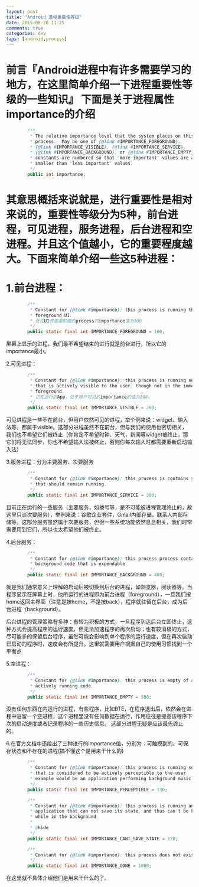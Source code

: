 ```yaml
---
layout: post
title: "Android 进程重要性等级"
date: 2015-08-28 11:25
comments: true
categories: dev
tags: [android,process]
---
```


前言『Android进程中有许多需要学习的地方，在这里简单介绍一下进程重要性等级的一些知识』
下面是关于进程属性importance的介绍
==================
```java
        /**
         * The relative importance level that the system places on this
         * process.  May be one of {@link #IMPORTANCE_FOREGROUND},
         * {@link #IMPORTANCE_VISIBLE}, {@link #IMPORTANCE_SERVICE},
         * {@link #IMPORTANCE_BACKGROUND}, or {@link #IMPORTANCE_EMPTY}.  These
         * constants are numbered so that "more important" values are always
         * smaller than "less important" values.
         */
        public int importance;
```

其意思概括来说就是，进行重要性是相对来说的，重要性等级分为5种，前台进程，可见进程，服务进程，后台进程和空进程。并且这个值越小，它的重要程度越大。下面来简单介绍一些这5种进程：
==================
1.前台进程：
==================
```java 
        /**
         * Constant for {@link #importance}: this process is running the
         * foreground UI.
         * 处在UI界面最前面的process的importance值为100
         */
        public static final int IMPORTANCE_FOREGROUND = 100;
```
屏幕上显示的进程。我们最不希望结束的进行就是前台进行，所以它的importance最小。

2.可见进程：
```java 
        /**
         * Constant for {@link #importance}: this process is running something
         * that is actively visible to the user, though not in the immediate
         * foreground.
         * 正在运行的App，处于用户可见的importance的值为200，
         */
        public static final int IMPORTANCE_VISIBLE = 200;
```
可见进程是一些不在前台，但用户依然可见的进程，举个例来说：widget、输入法等，都属于visible。这部分进程虽然不在前台，但与我们的使用也密切相关，我们也不希望它们被终止（你肯定不希望时钟、天气，新闻等widget被终止，那它们将无法同步，你也不希望输入法被终止，否则你每次输入时都需要重新启动输入法）

3.服务进程：分为主要服务、次要服务
```java 
        /**
         * Constant for {@link #importance}: this process is contains services
         * that should remain running.
         */
        public static final int IMPORTANCE_SERVICE = 300;
```
目前正在运行的一些服务（主要服务，如拨号等，是不可能被进程管理终止的，故这里只谈次要服务），举例来说：谷歌企业套件，Gmail内部存储，联系人内部存储等。这部分服务虽然属于次要服务，但很一些系统功能依然息息相关，我们时常需要用到它们，所以也太希望他们被终止。

4.后台服务：
```java 
        /**
         * Constant for {@link #importance}: this process process contains
         * background code that is expendable.
         */
        public static final int IMPORTANCE_BACKGROUND = 400;
```
就是我们通常意义上理解的启动后被切换到后台的进程，如浏览器，阅读器等。当程序显示在屏幕上时，他所运行的进程即为前台进程（foreground），一旦我们按home返回主界面（注意是按home，不是按back），程序就驻留在后台，成为后台进程（background）。

后台进程的管理策略有多种：有较为积极的方式，一旦程序到达后台立即终止，这种方式会提高程序的运行速度，但无法加速程序的再次启动；也有较消极的方式，尽可能多的保留后台程序，虽然可能会影响到单个程序的运行速度，但在再次启动已启动的程序时，速度会有所提升。这里就需要用户根据自己的使用习惯找到一个平衡点

5.空进程：
```java 
        /**
         * Constant for {@link #importance}: this process is empty of any
         * actively running code.
         */
        public static final int IMPORTANCE_EMPTY = 500;
```
没有任何东西在内运行的进程，有些程序，比如BTE，在程序退出后，依然会在进程中驻留一个空进程，这个进程里没有任何数据在运行，作用往往是提高该程序下次的启动速度或者记录程序的一些历史信息。 这部分进程无疑是应该最先终止的。

6.在官方文档中还给出了三种进行的importance值，分别为：可触摸到的、可保存状态和不存在的进程(搞不懂这个是用来干什么的)
```java 
        /**
         * Constant for {@link #importance}: this process is running something
         * that is considered to be actively perceptible to the user.  An
         * example would be an application performing background music playback.
         */
        public static final int IMPORTANCE_PERCEPTIBLE = 130;
```
```java 
        /**
         * Constant for {@link #importance}: this process is running an
         * application that can not save its state, and thus can't be killed
         * while in the background.
         *
         * @hide
         */
        public static final int IMPORTANCE_CANT_SAVE_STATE = 170;
```
```java 
        /**
         * Constant for {@link #importance}: this process does not exist.
         */
        public static final int IMPORTANCE_GONE = 1000;
```
在这里就不具体介绍他们是用来干什么的了。
